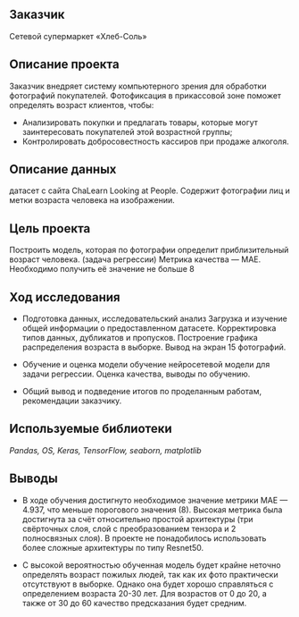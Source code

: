 ## Заказчик

Сетевой супермаркет «Хлеб-Соль»

## Описание проекта

Заказчик внедряет систему компьютерного зрения для обработки фотографий покупателей.
Фотофиксация в прикассовой зоне поможет определять возраст клиентов, чтобы:
- Анализировать покупки и предлагать товары, которые могут заинтересовать покупателей этой возрастной группы;
- Контролировать добросовестность кассиров при продаже алкоголя.

## Описание данных

датасет с сайта ChaLearn Looking at People. Содержит фотографии лиц и метки возраста человека на изображении.

## Цель проекта

Построить модель, которая по фотографии определит приблизительный возраст человека. 
(задача регрессии)
Метрика качества — MAE. Необходимо получить её значение не больше 8

## Ход исследования

- Подготовка данных, исследовательский анализ
Загрузка и изучение общей информации о предоставленном датасете. Корректировка типов данных, дубликатов и пропусков.
Построение графика распределения возраста в выборке. Вывод на экран 15 фотографий.

- Обучение и оценка модели
обучение нейросетевой модели для задачи регрессии.
Оценка качества, выводы по обучению.

- Общий вывод 
и подведение итогов по проделанным работам, рекомендации заказчику.

## Используемые библиотеки

*Pandas, OS, Keras, TensorFlow, seaborn, matplotlib*

## Выводы

- В ходе обучения достигнуто необходимое значение метрики MAE — 4.937, что меньше порогового значения (8). Высокая метрика была достигнута за счёт относительно простой архитектуры (три свёрточных слоя, слой с преобразованием тензора и 2 полносвязных слоя). В проекте не понадобилось использовать более сложные архитектуры по типу Resnet50. 

- С высокой вероятностью обученная модель будет крайне неточно определять возраст пожилых людей, так как их фото практически отсутствуют в выборке. Однако она будет хорошо справляться с определением возраста 20-30 лет. Для возрастов от 0 до 20, а также от 30 до 60 качество предсказания будет средним.
